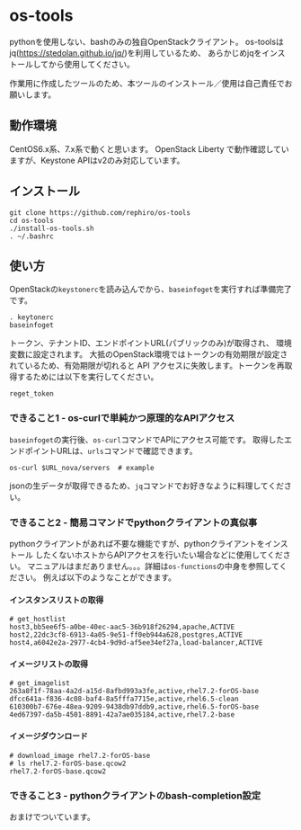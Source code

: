 # os-tools

  pythonを使用しない、bashのみの独自OpenStackクライアント。
  os-toolsはjq(<https://stedolan.github.io/jq/>)を利用しているため、
  あらかじめjqをインストールしてから使用してください。

  作業用に作成したツールのため、本ツールのインストール／使用は自己責任でお願いします。

## 動作環境

  CentOS6.x系、7.x系で動くと思います。
  OpenStack Liberty で動作確認していますが、Keystone APIはv2のみ対応しています。

## インストール

    git clone https://github.com/rephiro/os-tools
    cd os-tools
    ./install-os-tools.sh
    . ~/.bashrc

## 使い方

  OpenStackの`keystonerc`を読み込んでから、`baseinfoget`を実行すれば準備完了です。

    . keytonerc
    baseinfoget

  トークン、テナントID、エンドポイントURL(パブリックのみ)が取得され、
  環境変数に設定されます。
  大抵のOpenStack環境ではトークンの有効期限が設定されているため、有効期限が切れると
  API アクセスに失敗します。トークンを再取得するためには以下を実行してください。

    reget_token

### できること1 - os-curlで単純かつ原理的なAPIアクセス

  `baseinfoget`の実行後、`os-curl`コマンドでAPIにアクセス可能です。
  取得したエンドポイントURLは、`urls`コマンドで確認できます。

    os-curl $URL_nova/servers  # example

  jsonの生データが取得できるため、`jq`コマンドでお好きなように料理してください。

### できること2 - 簡易コマンドでpythonクライアントの真似事

  pythonクライアントがあれば不要な機能ですが、pythonクライアントをインストール
  したくないホストからAPIアクセスを行いたい場合などに使用してください。
  マニュアルはまだありません。。。詳細は`os-functions`の中身を参照してください。
  例えば以下のようなことができます。

#### インスタンスリストの取得

    # get_hostlist
    host3,bb5ee6f5-a0be-40ec-aac5-36b918f26294,apache,ACTIVE
    host2,22dc3cf8-6913-4a05-9e51-ff0eb944a628,postgres,ACTIVE
    host4,a6042e2a-2977-4cb4-9d9d-af5ee34ef27a,load-balancer,ACTIVE

#### イメージリストの取得

    # get_imagelist
    263a8f1f-78aa-4a2d-a15d-8afbd993a3fe,active,rhel7.2-forOS-base
    dfcc641a-f836-4c08-baf4-8a5fffa7715e,active,rhel6.5-clean
    610300b7-676e-48ea-9209-9438db97ddb9,active,rhel6.5-forOS-base
    4ed67397-da5b-4501-8891-42a7ae035184,active,rhel7.2-base

#### イメージダウンロード

    # download_image rhel7.2-forOS-base
    # ls rhel7.2-forOS-base.qcow2
    rhel7.2-forOS-base.qcow2

### できること3 - pythonクライアントのbash-completion設定

  おまけでついています。

